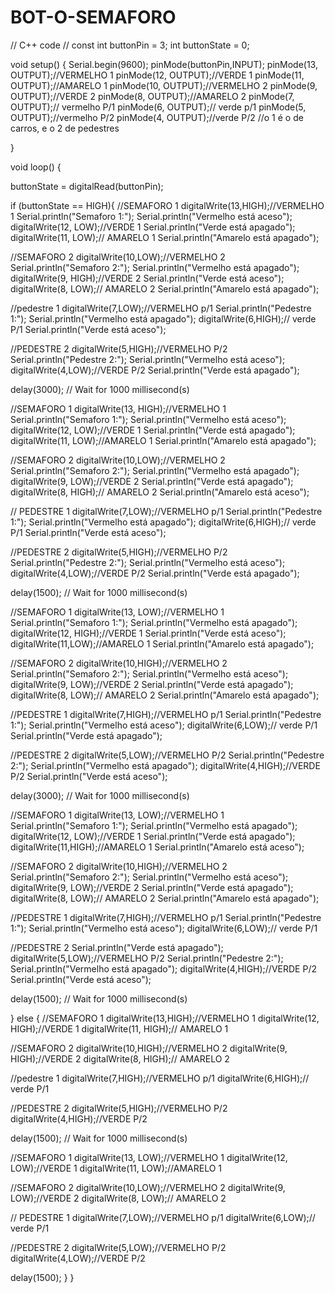 # BOT-O-SEMAFORO
// C++ code
//
const int buttonPin = 3;
int buttonState = 0;

void setup()
{
  Serial.begin(9600);
  pinMode(buttonPin,INPUT);
  pinMode(13, OUTPUT);//VERMELHO 1
  pinMode(12, OUTPUT);//VERDE 1
  pinMode(11, OUTPUT);//AMARELO 1
  pinMode(10, OUTPUT);//VERMELHO 2 
  pinMode(9, OUTPUT);//VERDE 2
  pinMode(8, OUTPUT);//AMARELO 2
  pinMode(7, OUTPUT);// vermelho P/1
  pinMode(6, OUTPUT);// verde p/1
  pinMode(5, OUTPUT);//vermelho P/2
  pinMode(4, OUTPUT);//verde P/2
 //o 1 é o de carros, e o 2 de pedestres 
  
}

void loop() { 

buttonState = digitalRead(buttonPin);

if (buttonState == HIGH){ 
  //SEMAFORO 1
  digitalWrite(13,HIGH);//VERMELHO 1
  Serial.println("Semaforo 1:");
  Serial.println("Vermelho está aceso");
  digitalWrite(12, LOW);//VERDE 1
  Serial.println("Verde está apagado");
  digitalWrite(11, LOW);// AMARELO 1
  Serial.println("Amarelo está apagado");
  
  //SEMAFORO 2
  digitalWrite(10,LOW);//VERMELHO 2
  Serial.println("Semaforo 2:");
  Serial.println("Vermelho está apagado");
  digitalWrite(9, HIGH);//VERDE 2
  Serial.println("Verde está aceso");
  digitalWrite(8, LOW);// AMARELO 2
  Serial.println("Amarelo está apagado");

  //pedestre 1
  digitalWrite(7,LOW);//VERMELHO p/1
  Serial.println("Pedestre 1:");
  Serial.println("Vermelho está apagado");
  digitalWrite(6,HIGH);// verde P/1
  Serial.println("Verde está aceso");

  //PEDESTRE 2
  digitalWrite(5,HIGH);//VERMELHO P/2
  Serial.println("Pedestre 2:");
  Serial.println("Vermelho está aceso");
  digitalWrite(4,LOW);//VERDE P/2 
  Serial.println("Verde está apagado");

  
  delay(3000); // Wait for 1000 millisecond(s)
  
  //SEMAFORO 1
  digitalWrite(13, HIGH);//VERMELHO 1
  Serial.println("Semaforo 1:");
  Serial.println("Vermelho está aceso");
  digitalWrite(12, LOW);//VERDE 1
  Serial.println("Verde está apagado");
  digitalWrite(11, LOW);//AMARELO 1
  Serial.println("Amarelo está apagado");

  //SEMAFORO 2
  digitalWrite(10,LOW);//VERMELHO 2
  Serial.println("Semaforo 2:");
  Serial.println("Vermelho está apagado");
  digitalWrite(9, LOW);//VERDE 2
  Serial.println("Verde está apagado");
  digitalWrite(8, HIGH);// AMARELO 2
  Serial.println("Amarelo está aceso");

  // PEDESTRE 1
  digitalWrite(7,LOW);//VERMELHO p/1
  Serial.println("Pedestre 1:");
  Serial.println("Vermelho está apagado");
  digitalWrite(6,HIGH);// verde P/1
  Serial.println("Verde está aceso");

  //PEDESTRE 2
  digitalWrite(5,HIGH);//VERMELHO P/2
  Serial.println("Pedestre 2:");
  Serial.println("Vermelho está aceso");
  digitalWrite(4,LOW);//VERDE P/2 
  Serial.println("Verde está apagado");
  
  delay(1500); // Wait for 1000 millisecond(s)
  
  //SEMAFORO 1
  digitalWrite(13, LOW);//VERMELHO 1
  Serial.println("Semaforo 1:");
  Serial.println("Vermelho está apagado");
  digitalWrite(12, HIGH);//VERDE 1
  Serial.println("Verde está aceso");
  digitalWrite(11,LOW);//AMARELO 1
  Serial.println("Amarelo está apagado");

  //SEMAFORO 2
  digitalWrite(10,HIGH);//VERMELHO 2
  Serial.println("Semaforo 2:");
  Serial.println("Vermelho está aceso");
  digitalWrite(9, LOW);//VERDE 2
  Serial.println("Verde está apagado");
  digitalWrite(8, LOW);// AMARELO 2
  Serial.println("Amarelo está apagado");

  //PEDESTRE 1
  digitalWrite(7,HIGH);//VERMELHO p/1
  Serial.println("Pedestre 1:");
  Serial.println("Vermelho está aceso");
  digitalWrite(6,LOW);// verde P/1
  Serial.println("Verde está apagado");

  //PEDESTRE 2
  digitalWrite(5,LOW);//VERMELHO P/2
  Serial.println("Pedestre 2:");
  Serial.println("Vermelho está apagado");
  digitalWrite(4,HIGH);//VERDE P/2 
  Serial.println("Verde está aceso");
  
  delay(3000); // Wait for 1000 millisecond(s)
  
  //SEMAFORO 1
  digitalWrite(13, LOW);//VERMELHO 1
  Serial.println("Semaforo 1:");
  Serial.println("Vermelho está apagado");
  digitalWrite(12, LOW);//VERDE 1
  Serial.println("Verde está apagado");
  digitalWrite(11,HIGH);//AMARELO 1
  Serial.println("Amarelo está aceso");

  //SEMAFORO 2
  digitalWrite(10,HIGH);//VERMELHO 2
  Serial.println("Semaforo 2:");
  Serial.println("Vermelho está aceso");
  digitalWrite(9, LOW);//VERDE 2
  Serial.println("Verde está apagado");
  digitalWrite(8, LOW);// AMARELO 2
  Serial.println("Amarelo está apagado");

  //PEDESTRE 1
  digitalWrite(7,HIGH);//VERMELHO p/1
  Serial.println("Pedestre 1:");
  Serial.println("Vermelho está aceso");
  digitalWrite(6,LOW);// verde P/1

  //PEDESTRE 2
  Serial.println("Verde está apagado");
  digitalWrite(5,LOW);//VERMELHO P/2
  Serial.println("Pedestre 2:");
  Serial.println("Vermelho está apagado");
  digitalWrite(4,HIGH);//VERDE P/2
  Serial.println("Verde está aceso");
  
  delay(1500); // Wait for 1000 millisecond(s)
  
} else {
      //SEMAFORO 1
  digitalWrite(13,HIGH);//VERMELHO 1
  digitalWrite(12, HIGH);//VERDE 1
  digitalWrite(11, HIGH);// AMARELO 1
  
  //SEMAFORO 2
  digitalWrite(10,HIGH);//VERMELHO 2
  digitalWrite(9, HIGH);//VERDE 2
  digitalWrite(8, HIGH);// AMARELO 2

  //pedestre 1
  digitalWrite(7,HIGH);//VERMELHO p/1
  digitalWrite(6,HIGH);// verde P/1

  //PEDESTRE 2
  digitalWrite(5,HIGH);//VERMELHO P/2
  digitalWrite(4,HIGH);//VERDE P/2 

  
  delay(1500); // Wait for 1000 millisecond(s)
  
  //SEMAFORO 1
  digitalWrite(13, LOW);//VERMELHO 1
  digitalWrite(12, LOW);//VERDE 1
  digitalWrite(11, LOW);//AMARELO 1

  //SEMAFORO 2
  digitalWrite(10,LOW);//VERMELHO 2
  digitalWrite(9, LOW);//VERDE 2
  digitalWrite(8, LOW);// AMARELO 2

  // PEDESTRE 1
  digitalWrite(7,LOW);//VERMELHO p/1
  digitalWrite(6,LOW);// verde P/1

  //PEDESTRE 2
  digitalWrite(5,LOW);//VERMELHO P/2
  digitalWrite(4,LOW);//VERDE P/2 

  delay(1500);
  }
}
